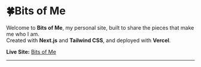 # 🍀Bits of Me

Welcome to **Bits of Me**, my personal site, built to share the pieces that make me who I am.  
Created with **Next.js** and **Tailwind CSS**, and deployed with **Vercel**.

 **Live Site:** [Bits of Me](https://malena-lodi-wheat.vercel.app/)

---
